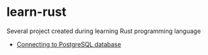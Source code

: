# learn-rust
Several project created during learning Rust programming language

- [Connecting to PostgreSQL database](./postgres-connection)
